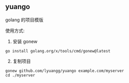## yuango

golang 的项目模版

使用方式:

1. 安装 gonew

```
go install golang.org/x/tools/cmd/gonew@latest
```

2. 复制项目

```
gonew github.com/lyuangg/yuango example.com/myserver
cd ./myserver
```
